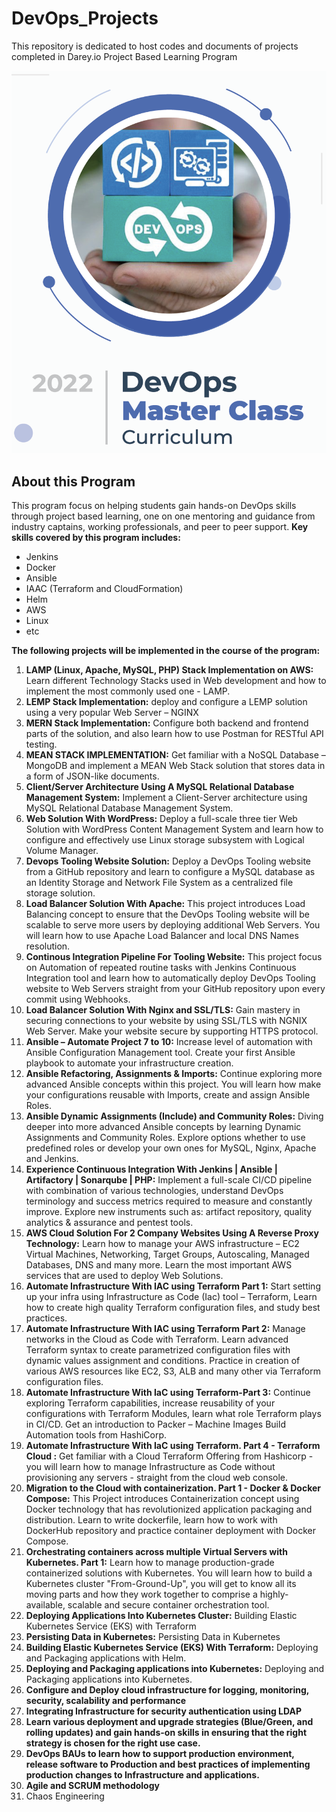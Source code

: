 # DevOps_Projects
This repository is dedicated to host codes and documents of projects completed in Darey.io Project Based Learning Program

![Program Logo](https://github.com/doutimi3/DevOps_Projects/blob/a6741e2825d60cf455dcf9417d8d6fb38d6e8208/img/logo.png)

## About this Program
This program focus on helping students gain hands-on DevOps skills through project based learning, one on one mentoring and guidance from industry captains, working professionals, and peer to peer support.
__Key skills covered by this program includes:__
* Jenkins
* Docker
* Ansible
* IAAC (Terraform and CloudFormation)
* Helm
* AWS
* Linux
* etc

__The following projects will be implemented in the course of the program:__

1. __LAMP (Linux, Apache, MySQL, PHP) Stack Implementation on AWS:__ Learn different Technology Stacks used in Web development and how to implement the most commonly used one - LAMP.
1. __LEMP Stack Implementation:__ deploy and configure a LEMP solution using a very popular Web Server – NGINX
1. __MERN Stack Implementation:__ Configure both backend and frontend parts of the solution, and also learn how to use Postman for RESTful API testing.
1. __MEAN STACK IMPLEMENTATION:__ Get familiar with a NoSQL Database – MongoDB and implement a MEAN Web Stack solution that stores data in a form of JSON-like documents.
1. __Client/Server Architecture Using A MySQL Relational Database Management System:__ Implement a Client-Server architecture using MySQL Relational Database Management System.
1. __Web Solution With WordPress:__ Deploy a full-scale three tier Web Solution with WordPress Content Management System and learn how to configure and effectively use Linux storage subsystem with Logical Volume Manager.
1. __Devops Tooling Website Solution:__ Deploy a DevOps Tooling website from a GitHub repository and learn to configure a MySQL database as an Identity Storage and Network File System as a centralized file storage solution.
1. __Load Balancer Solution With Apache:__ This project introduces Load Balancing concept to ensure that the DevOps Tooling website will be scalable to serve more users by deploying additional Web Servers. You will learn how to use Apache Load Balancer and local DNS Names resolution.
1. __Continous Integration Pipeline For Tooling Website:__ This project focus on Automation of repeated routine tasks with Jenkins Continuous Integration tool and learn how to automatically deploy DevOps Tooling website to Web Servers straight from your GitHub repository upon every commit using Webhooks.
1. __Load Balancer Solution With Nginx and SSL/TLS:__ Gain mastery in securing connections to your website by using SSL/TLS with NGNIX Web Server. Make your website secure by supporting HTTPS protocol.
1. __Ansible – Automate Project 7 to 10:__ Increase level of automation with Ansible Configuration Management tool. Create your first Ansible playbook to automate your infrastructure creation.
1. __Ansible Refactoring, Assignments & Imports:__ Continue exploring more advanced Ansible concepts within this project. You will learn how make your configurations reusable with Imports, create and assign Ansible Roles.
1. __Ansible Dynamic Assignments (Include) and Community Roles:__ Diving deeper into more advanced Ansible concepts by learning Dynamic Assignments and Community Roles. Explore options whether to use predefined roles or develop your own ones for MySQL, Nginx, Apache and Jenkins.
1. __Experience Continuous Integration With Jenkins | Ansible | Artifactory | Sonarqube | PHP:__ Implement a full-scale CI/CD pipeline with combination of various technologies, understand DevOps terminology and success metrics required to measure and constantly improve. Explore new instruments such as: artifact repository, quality analytics & assurance and pentest tools.
1. __AWS Cloud Solution For 2 Company Websites Using A Reverse Proxy Technology:__ Learn how to manage your AWS infrastructure – EC2 Virtual Machines, Networking, Target Groups, Autoscaling, Managed Databases, DNS and many more. Learn the most important AWS services that are used to deploy Web Solutions.
1. __Automate Infrastructure With IAC using Terraform Part 1:__ Start setting up your infra using Infrastructure as Code (Iac) tool – Terraform, Learn how to create high quality Terraform configuration files, and study best practices.
1. __Automate Infrastructure With IAC using Terraform Part 2:__ Manage networks in the Cloud as Code with Terraform. Learn advanced Terraform syntax to create parametrized configuration files with dynamic values assignment and conditions. Practice in creation of various AWS resources like EC2, S3, ALB and many other via Terraform configuration files.
1. __Automate Infrastructure With IaC using Terraform-Part 3:__ Continue exploring Terraform capabilities, increase reusability of your configurations with Terraform Modules, learn what role Terraform plays in CI/CD. Get an introduction to Packer – Machine Images Build Automation tools from HashiCorp.
1. __Automate Infrastructure With IaC using Terraform. Part 4 - Terraform Cloud
:__ Get familiar with a Cloud Terraform Offering from Hashicorp - you will learn how to manage Infrastructure as Code without provisioning any servers - straight from the cloud web console.
1. __Migration to the Сloud with containerization. Part 1 - Docker & Docker Compose:__ This Project introduces Containerization concept using Docker technology that has revolutionized application packaging and distribution. Learn to write dockerfile, learn how to work with DockerHub repository and practice container deployment with Docker Compose.
1. __Orchestrating containers across multiple Virtual Servers with Kubernetes. Part 1:__ Learn how to manage production-grade containerized solutions with Kubernetes. You will learn how to build a Kubernetes cluster "From-Ground-Up", you will get to know all its moving parts and how they work together to comprise a highly-available, scalable and secure container orchestration tool.
1. __Deploying Applications Into Kubernetes Cluster:__ Building Elastic Kubernetes Service (EKS) with Terraform
1. __Persisting Data in Kubernetes:__ Persisting Data in Kubernetes
1. __Building Elastic Kubernetes Service (EKS) With Terraform:__ Deploying and Packaging applications with Helm.
1. __Deploying and Packaging applications into Kubernetes:__ Deploying and Packaging applications into Kubernetes.
1. __Configure and Deploy cloud infrastructure for logging, monitoring, security, scalability and performance__
1. __Integrating Infrastructure for security authentication using LDAP__
1. __Learn various deployment and upgrade strategies (Blue/Green, and rolling updates) and gain hands-on skills in ensuring that the right strategy is chosen for the right use case.__
1. __DevOps BAUs to learn how to support production environment, release software to Production and best practices of implementing production changes to Infrastructure and applications.__
1. __Agile and SCRUM methodology__
1. Chaos Engineering




